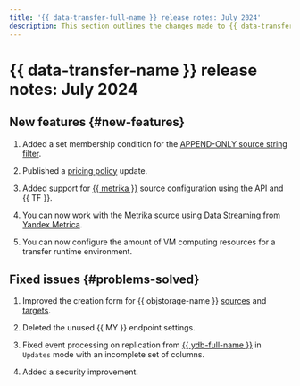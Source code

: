 ```yaml
---
title: '{{ data-transfer-full-name }} release notes: July 2024'
description: This section outlines the changes made to {{ data-transfer-name }} in July 2024.
---
```


# {{ data-transfer-name }} release notes: July 2024

## New features {#new-features}

1. Added a set membership condition for the [APPEND-ONLY source string filter](../concepts/data-transformation.md#append-only-sources).


1. Published a [pricing policy](../pricing.md) update.

1. Added support for [{{ metrika }}](../operations/endpoint/source/metrika.md) source configuration using the API and {{ TF }}.

1. You can now work with the Metrika source using [Data Streaming from Yandex Metrica](/marketplace/products/varioqub/metrica-data-streaming).

1. You can now configure the amount of VM computing resources for a transfer runtime environment.


## Fixed issues {#problems-solved}


1. Improved the creation form for {{ objstorage-name }} [sources](../operations/endpoint/source/object-storage.md) and [targets](../operations/endpoint/target/object-storage.md).

1. Deleted the unused {{ MY }} endpoint settings.

1. Fixed event processing on replication from [{{ ydb-full-name }}](../operations/endpoint/source/ydb.md) in `Updates` mode with an incomplete set of columns.

1. Added a security improvement.